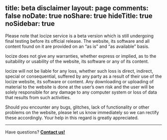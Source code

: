 title: beta disclaimer
layout: page
comments: false
noDate: true
noShare: true
hideTitle: true
noSidebar: true
---

Please note that locize service is a beta version which is still undergoing final testing before its official release. The website, its software and all content found on it are provided on an “as is” and “as available” basis.

locize does not give any warranties, whether express or implied, as to the suitability or usability of the website, its software or any of its content.

locize will not be liable for any loss, whether such loss is direct, indirect, special or consequential, suffered by any party as a result of their use of the locize website, its software or content. Any downloading or uploading of material to the website is done at the
user’s own risk and the user will be solely responsible for any damage to any computer system or loss of data that results from such activities.

Should you encounter any bugs, glitches, lack of functionality or other problems on the website, please let us know immediately so we can rectify these accordingly. Your help in this regard is greatly appreciated.


<div class="contact">
<hr />
<p class="callout extra-margin">Have questions? <strong><a href="mailto:support@locize.com">Contact us!</a></strong></p>
</div>
